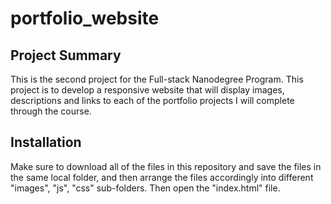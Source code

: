 # portfolio_website

## Project Summary
This is the second project for the Full-stack Nanodegree Program. This project is to develop a responsive website that will display images, descriptions and links to each of the portfolio projects I will complete through the course.

## Installation
Make sure to download all of the files in this repository and save the files in the same local folder, and then arrange the files accordingly into different "images", "js", "css" sub-folders. Then open the "index.html" file.
